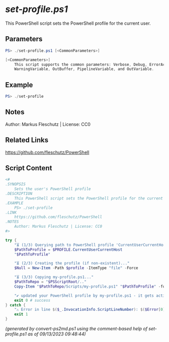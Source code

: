 *set-profile.ps1*
================

This PowerShell script sets the PowerShell profile for the current user.

Parameters
----------
```powershell
PS> ./set-profile.ps1 [<CommonParameters>]

[<CommonParameters>]
    This script supports the common parameters: Verbose, Debug, ErrorAction, ErrorVariable, WarningAction, 
    WarningVariable, OutBuffer, PipelineVariable, and OutVariable.
```

Example
-------
```powershell
PS> ./set-profile

```

Notes
-----
Author: Markus Fleschutz | License: CC0

Related Links
-------------
https://github.com/fleschutz/PowerShell

Script Content
--------------
```powershell
<#
.SYNOPSIS
	Sets the user's PowerShell profile
.DESCRIPTION
	This PowerShell script sets the PowerShell profile for the current user.
.EXAMPLE
	PS> ./set-profile
.LINK
	https://github.com/fleschutz/PowerShell
.NOTES
	Author: Markus Fleschutz | License: CC0
#>

try {
	"⏳ (1/3) Querying path to PowerShell profile 'CurrentUserCurrentHost'..."
	$PathToProfile = $PROFILE.CurrentUserCurrentHost
	"$PathToProfile"

	"⏳ (2/3) Creating the profile (if non-existent)..."
	$Null = New-Item -Path $profile -ItemType "file" -Force

	"⏳ (3/3) Copying my-profile.ps1..."
	$PathToRepo = "$PSScriptRoot/.."
	Copy-Item "$PathToRepo/Scripts/my-profile.ps1" "$PathToProfile" -force

	"✔️ updated your PowerShell profile by my-profile.ps1 - it gets active on next login"
	exit 0 # success
} catch {
	"⚠️ Error in line $($_.InvocationInfo.ScriptLineNumber): $($Error[0])"
	exit 1
}
```

*(generated by convert-ps2md.ps1 using the comment-based help of set-profile.ps1 as of 09/13/2023 09:48:44)*
